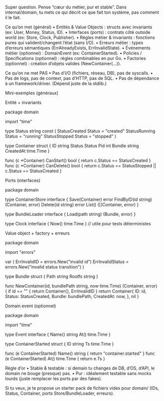 Super question. Pense “cœur du métier, pur et stable”.
Dans internal/domain, tu mets ce qui décrit ce que fait ton système, pas comment il le fait.

Ce qu’on met (général)
•	Entités & Value Objects : structs avec invariants (ex: User, Money, Status, ID).
•	Interfaces (ports) : contrats côté outside world (ex: Store, Clock, Publisher).
•	Règles métier & invariants : fonctions pures qui valident/changent l’état (sans I/O).
•	Erreurs métier : types d’erreurs sémantiques (ErrAlreadyExists, ErrInvalidState).
•	Événements métier (optionnel) : DomainEvent (ex: ContainerStarted).
•	Policies / Specifications (optionnel) : règles combinables en pur Go.
•	Factories (optionnel) : création d’objets valides (NewContainer(...)).

Ce qu’on ne met PAS
•	Pas d’I/O (fichiers, réseau, DB), pas de syscalls.
•	Pas de logs, pas de context, pas d’HTTP, pas de SQL.
•	Pas de dépendance à un framework/driver. (Dépend juste de la stdlib.)

Mini-exemples (généraux)

Entité + invariants

package domain

import "time"

type Status string
const (
StatusCreated Status = "created"
StatusRunning Status = "running"
StatusStopped Status = "stopped"
)

type Container struct {
ID        string
Status    Status
Pid       int
Bundle    string
CreatedAt time.Time
}

func (c *Container) CanStart() bool  { return c.Status == StatusCreated }
func (c *Container) CanDelete() bool { return c.Status == StatusStopped || c.Status == StatusCreated }

Ports (interfaces)

package domain

type ContainerStore interface {
Save(Container) error
FindByID(id string) (Container, error)
Delete(id string) error
List() ([]Container, error)
}

type BundleLoader interface {
Load(path string) (Bundle, error)
}

type Clock interface { Now() time.Time } // utile pour tests déterministes

Value object + factory + erreurs

package domain

import "errors"

var (
ErrInvalidID     = errors.New("invalid id")
ErrInvalidStatus = errors.New("invalid status transition")
)

type Bundle struct {
Path   string
Rootfs string
}

func NewContainer(id, bundlePath string, now time.Time) (Container, error) {
if id == "" {
return Container{}, ErrInvalidID
}
return Container{
ID:        id,
Status:    StatusCreated,
Bundle:    bundlePath,
CreatedAt: now,
}, nil
}

Domain event (optionnel)

package domain

import "time"

type Event interface {
Name() string
At() time.Time
}

type ContainerStarted struct {
ID string
Ts time.Time
}

func (e ContainerStarted) Name() string { return "container.started" }
func (e ContainerStarted) At() time.Time { return e.Ts }

Règle d’or
•	Stable & testable : si demain tu changes de DB, d’OS, d’API, le domain ne bouge (presque) pas.
•	Pur : idéalement testable sans mocks lourds (juste remplacer les ports par des fakes).

Si tu veux, je te propose un starter pack de fichiers vides pour domain/ (IDs, Status, Container, ports Store/BundleLoader, erreurs).